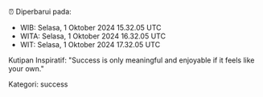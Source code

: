 ⏰ Diperbarui pada:
- WIB: Selasa, 1 Oktober 2024 15.32.05 UTC
- WITA: Selasa, 1 Oktober 2024 16.32.05 UTC
- WIT: Selasa, 1 Oktober 2024 17.32.05 UTC

Kutipan Inspiratif:
"Success is only meaningful and enjoyable if it feels like your own."


Kategori: success

